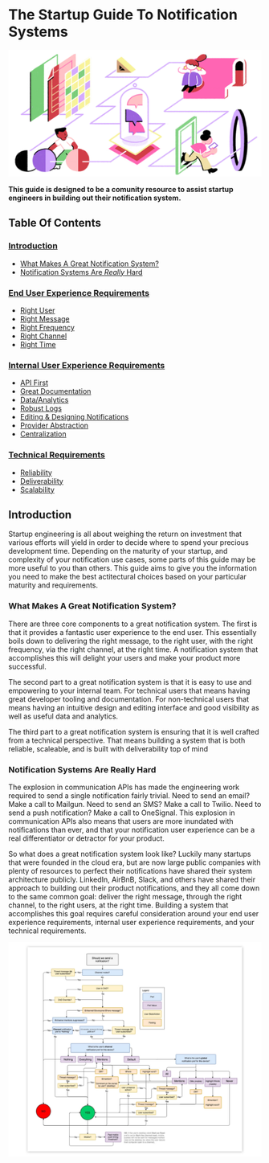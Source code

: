 # The Startup Guide To Notification Systems

![Intro Illustration](img/introduction.jpg?raw=true)

**This guide is designed to be a comunity resource to assist startup engineers in building out their notification system.**

## Table Of Contents

### [Introduction](https://github.com/trycourier/startup-guide-to-notification-systems#introduction)

- [What Makes A Great Notification System?](https://github.com/trycourier/startup-guide-to-notification-systems#what-makes-a-great-notification-system) 
- [Notification Systems Are *Really* Hard](https://github.com/trycourier/startup-guide-to-notification-systems#notification-systems-are-really-hard)


### [End User Experience Requirements](https://github.com/trycourier/startup-guide-to-notification-systems/blob/main/end-user-experience.md)

- [Right User](https://github.com/trycourier/startup-guide-to-notification-systems/blob/main/end-user-experience.md#right-user)
- [Right Message](https://github.com/trycourier/startup-guide-to-notification-systems/blob/main/end-user-experience.md)
- [Right Frequency](https://github.com/trycourier/startup-guide-to-notification-systems/blob/main/end-user-experience.md#right-frequency)
- [Right Channel](https://github.com/trycourier/startup-guide-to-notification-systems/blob/main/end-user-experience.md#right-channel)
- [Right Time](https://github.com/trycourier/startup-guide-to-notification-systems/blob/main/end-user-experience.md#right-time)

### [Internal User Experience Requirements](https://github.com/trycourier/startup-guide-to-notification-systems/blob/main/internal-user-experience.md)

- [API First](https://github.com/trycourier/startup-guide-to-notification-systems/blob/main/internal-user-experience.md#api-first)
- [Great Documentation](https://github.com/trycourier/startup-guide-to-notification-systems/blob/main/internal-user-experience.md#great-documentation)
- [Data/Analytics](https://github.com/trycourier/startup-guide-to-notification-systems/blob/main/internal-user-experience.md#great-documentation)
- [Robust Logs](https://github.com/trycourier/startup-guide-to-notification-systems/blob/main/internal-user-experience.md#robust-logs)
- [Editing & Designing Notifications](https://github.com/trycourier/startup-guide-to-notification-systems/blob/main/internal-user-experience.md#editing--designing-notifications)
- [Provider Abstraction](https://github.com/trycourier/startup-guide-to-notification-systems/blob/main/internal-user-experience.md#provider-abstraction)
- [Centralization](https://github.com/trycourier/startup-guide-to-notification-systems/blob/main/internal-user-experience.md#centralization)

### [Technical Requirements](https://github.com/trycourier/startup-guide-to-notification-systems/blob/main/technical-requirements.md)
- [Reliability](https://github.com/trycourier/startup-guide-to-notification-systems/blob/main/internal-user-experience.md#centralization) 
- [Deliverability](https://github.com/trycourier/startup-guide-to-notification-systems/blob/main/technical-requirements.md#deliverability)
- [Scalability](https://github.com/trycourier/startup-guide-to-notification-systems/blob/main/internal-user-experience.md)


## Introduction

Startup engineering is all about weighing the return on investment that various efforts will yield in order to decide where to spend your precious development time. Depending on the maturity of your startup, and complexity of your notification use cases, some parts of this guide may be more useful to you than others. This guide aims to give you the information you need to make the best actitectural choices based on your particular maturity and requirements.

### What Makes A Great Notification System?
There are three core components to a great notification system. The first is that it provides a fantastic user experience to the end user. This essentially boils down to delivering the right message, to the right user, with the right frequency, via the right channel, at the right time. A notification system that accomplishes this will delight your users and make your product more successful. 

The second part to a great notification system is that it is easy to use and empowering to your internal team. For technical users that means having great developer tooling and documentation. For non-technical users that means having an intuitive design and editing interface and good visibility as well as useful data and analytics.

The third part to a great notification system is ensuring that it is well crafted from a technical perspective. That means building a system that is both reliable, scaleable, and is built with deliverability top of mind

### Notification Systems Are Really Hard
The explosion in communication APIs has made the engineering work required to send a single notification fairly trivial. Need to send an email? Make a call to Mailgun. Need to send an SMS? Make a call to Twilio. Need to send a push notification? Make a call to OneSignal. This explosion in communication APIs also means that users are more inundated with notifications than ever, and that your notification user experience can be a real differentiator or detractor for your product. 

So what does a great notification system look like? Luckily many startups that were founded in the cloud era, but are now large public companies with plenty of resources to perfect their notifications have shared their system architecture publicly. LinkedIn, AirBnB, Slack, and others have shared their approach to building out their product notifications, and they all come down to the same common goal: deliver the right message, through the right channel, to the right users, at the right time. Building a system that accomplishes this goal requires careful consideration around your end user experience requirements, internal user experience requirements, and your technical requirements. 

![Slack Arcitectural Diagram](img/slack-diagram.jpeg?raw=true)




